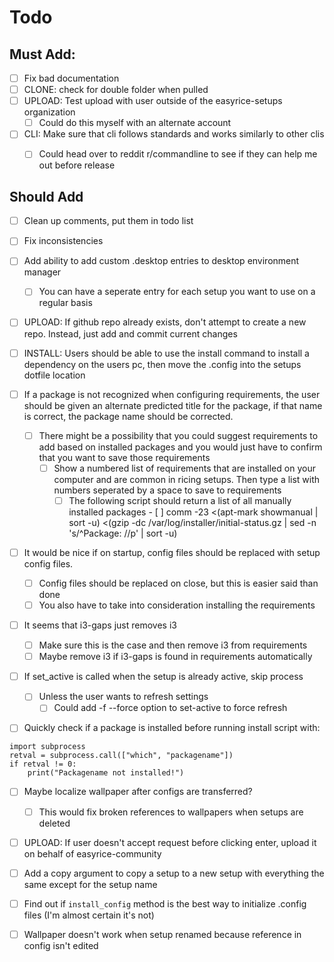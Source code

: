 # Todo 

## Must Add:
- [ ] Fix bad documentation
- [ ] CLONE: check for double folder when pulled
- [ ] UPLOAD: Test upload with user outside of the easyrice-setups organization
  - [ ] Could do this myself with an alternate account
- [ ] CLI: Make sure that cli follows standards and works similarly to other clis
  - [ ] Could head over to reddit r/commandline to see if they can help me out before release


## Should Add

- [ ] Clean up comments, put them in todo list
- [ ] Fix inconsistencies
- [ ] Add ability to add custom .desktop entries to desktop environment manager
 	- [ ] You can have a seperate entry for each setup you want to use on a regular basis
- [ ] UPLOAD: If github repo already exists, don't attempt to create a new repo. Instead, just add and commit current changes
- [ ] INSTALL: Users should be able to use the install command to install a dependency on the users pc, then move the .config into the setups dotfile location

- [ ] If a package is not recognized when configuring requirements, the user should be given an alternate predicted title for the package, if that name is correct, the package  name should be corrected.
  - [ ] There might be a possibility that you could suggest requirements to add based on installed packages and you would just have to confirm that you want to save those  requirements
    - [ ] Show a numbered list of requirements that are installed on your computer and are common in ricing setups. Then type a list with numbers seperated by a space to save to  requirements
      - [ ] The following script should return a list of all manually installed packages
 			  - [ ] comm -23 <(apt-mark showmanual | sort -u) <(gzip -dc /var/log/installer/initial-status.gz | sed -n 's/^Package: //p' | sort -u)

- [ ] It would be nice if on startup, config files should be replaced with setup config files.
  - [ ] Config files should be replaced on close, but this is easier said than done
  - [ ] You also have to take into consideration installing the requirements

- [ ] It seems that i3-gaps just removes i3
  - [ ] Make sure this is the case and then remove i3 from requirements
  - [ ] Maybe remove i3 if i3-gaps is found in requirements automatically

- [ ] If set_active is called when the setup is already active, skip process
  - [ ] Unless the user wants to refresh settings
    - [ ] Could add -f --force option to set-active to force refresh

- [ ] Quickly check if a package is installed before running install script with:

```
import subprocess
retval = subprocess.call(["which", "packagename"])
if retval != 0:
    print("Packagename not installed!")
```

- [ ] Maybe localize wallpaper after configs are transferred?
  - [ ] This would fix broken references to wallpapers when setups are deleted

- [ ] UPLOAD: If user doesn't accept request before clicking enter, upload it on behalf of easyrice-community

- [ ] Add a copy argument to copy a setup to a new setup with everything the same except for the setup name

- [ ] Find out if `install_config` method is the best way to initialize .config files (I'm almost certain it's not)

- [ ] Wallpaper doesn't work when setup renamed because reference in config isn't edited
